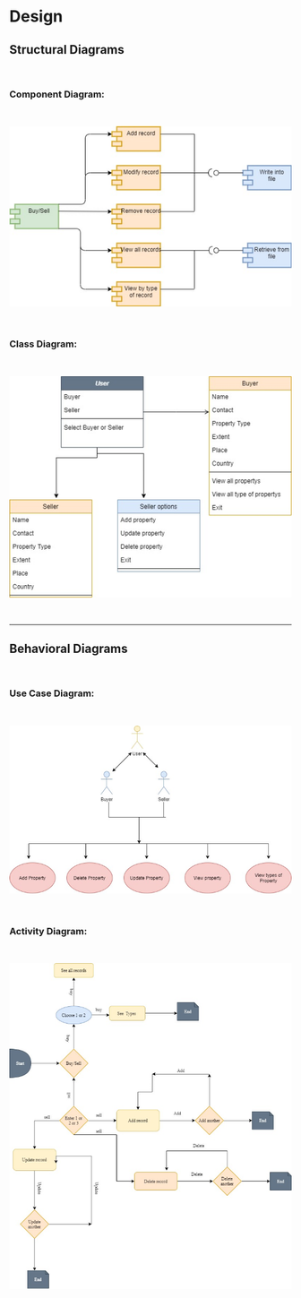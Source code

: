 # Design

## Structural Diagrams

<br>

### Component Diagram:

<br>

![component_diagram](component_diagram.jpg)

<br>

### Class Diagram:

<br>

![class_diagram](class_diagram.jpg)

<br>

---

## Behavioral Diagrams

<br>

### Use Case Diagram:

<br>

![use_case](usecase_diagram.jpg)

<br>

### Activity Diagram:

<br>

![activity_diagram](activity_diagram.jpg)

<br>
